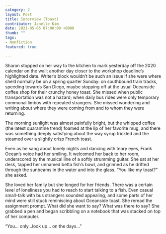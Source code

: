 ```yaml
---
category: 2
layout: Post
title: Interview (Toast)
contributor: Janelle Kim
date: 2021-05-05 07:00:00 +0000
thumb: ""
tags: 
- Nonfiction
featured: true

---
```

Sharon stopped on her way to the kitchen to mark yesterday off the 2020 calendar on the wall; another day closer to the workshop deadline’s highlighted date. Writer’s block wouldn’t be such an issue if she were where she’d normally be on a spring quarter Sunday: on southbound train tracks, speeding towards San Diego, maybe stopping off at the usual Oceanside coffee shop for their crunchy honey toast. She missed when public transportation was not a hazard; when daily bus rides were only temporary communal limbos with repeated strangers. She missed wondering and writing about where they were coming from and to whom they were returning.

The morning sunlight was almost painfully bright, but the whipped coffee (the latest quarantine trend) foamed at the lip of her favorite mug, and there was something deeply satisfying about the way syrup trickled and the steamed over a slightly crisp French toast. 

Even as he sang about lonely nights and dancing with teary eyes, Frank Ocean’s voice had her smiling. It welcomed her back to her room, underscored by the musical line of a softly strumming guitar. She sat at her desk, tapped her unnamed betta fish’s bowl, and grinned as he drifted through the sunbeams in the water and into the glass. “You like my toast?” she asked.

She loved her family but she longed for her friends. There was a certain level of loneliness you had to reach to start talking to a fish. Even casual small-talk with bus strangers sounded appealing, and some parts of her mind were still stuck reminiscing about Oceanside toast. She reread the assignment prompt. What did she want to say? What was there to say? She grabbed a pen and began scribbling on a notebook that was stacked on top of her computer. 

“You... only...look up… on the days…”